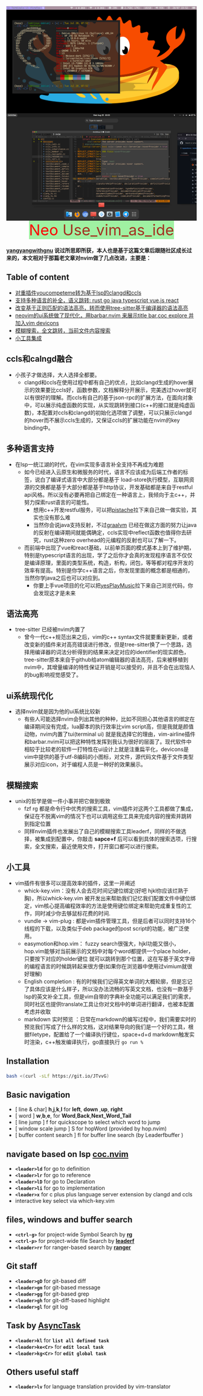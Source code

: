 <img align="center" src="./general/desktop.png"/>
<img align="center" src="./general/nvim.png"/>

<div align="center">
    <span style="font-size:40px;color:red;background-color: #a1f1a2"> Neo </span> <a href="https://github.com/yangyangwithgnu/use_vim_as_ide"; class="original-topic"> Use_vim_as_ide </a>
</div>

<style>
.original-topic:link {
    font-size:40px; 
    color: #a43222;
    background-color: #a0f1a2;
    text-decoration: none;
}
</style>

#### [yangyangwithgnu](https://github.com/yangyangwithgnu) 说过所思即所获，本人也是基于这篇文章后跟随社区成长过来的，本文相对于那篇老文章对nvim做了几点改进，主要是：

## Table of content
* [对重插件youcompeteme转为基于lsp的clangd和ccls](#ccls和calngd融合)
* [支持多种语言的补全，语义跳转: rust go java typescript vue.js react](#多种语言支持)
* [改变基于正则匹配的语法高亮，转而使用tree-sitter基于编译器的语法高亮](#语法高亮)
* [neovim的ui系统做了现代化，用barbar.nvim 来展示title bar,coc explore 并加入vim devicons](#ui系统现代化)
* [模糊搜索，全文跳转，当前文件内容搜索](#模糊搜索)
* [小工具集成](#小工具)

<!-- more --> 

## ccls和calngd融合
- 小孩子才做选择，大人选择全都要。
    - clangd和ccls在使用过程中都有自己的优点，比如clangd生成的hover展示的效果要比ccls好，函数参数，文档解释分开展示，完美透过hover就可以有很好的理解。而ccls有自己的基于json-rpc的扩展方法，在面向对象中，可以展示纯虚函数的实现，从实现跳转到接口(c++的接口就是纯虚函数)，本配置对ccls和clangd的初始化选项做了调整，可以只展示clangd的hover而不展示ccls生成的，又保证ccls的扩展功能在nvim的key binding中。

## 多种语言支持
- 在lsp一统江湖的时代，在vim实现多语言补全支持不再成为难题
    - 如今已经进入云原生和微服务的时代，语言不应该成为后端工作者的标签，说白了编译式语言中大部分都是基于 load-store执行模型，互联网资源的交换都是基于大部分都是基于http协议，开发基础都是来自于restful api风格。所以没有必要再把自己绑定在一种语言上，我倾向于主c++，并努力探索rust语言的可能性。
        - 想用c++开发restful服务，可以把[pistache](https://github.com/pistacheio/pistache)拉下来自己做一做实验，其实也没有那么难
        - 当然你会说java支持反射，不过[graalvm](https://graalvm.org) 已经在做这方面的努力让java的反射在编译期间就能偶确定，ccls实现中reflect函数也值得你去研究，rust这种zero overhead的元编程的反射也可以了解一下。
    - 而前端中出现了vue和react基础，以前单页面的模式基本上到了维护期，特别是typescript语言的出现，学了之后你才会真的发现程序语言不仅仅是编译原理，里面的类型系统，构造，析构，闭包，等等都对程序开发的效率有提高。特别是你学c++语言之后，你发现里面的概念都是相通的，当然你学java之后也可以对应到。
        - 你要上手vue项目的化可以把[yesPlayMusic](https://github.com/qier222/YesPlayMusic)拉下来自己浏览代码，你会发现这才是未来

## 语法高亮
- tree-sitter 已经被nvim内置了
    - 曾今一代c++规范出来之后，vim的c++ syntax文件就要重新更新，或者改变新的插件来对高亮错误进行修改，但是tree-sitter换了一个思路，选择用编译器的词法分析得到的结果来决定对应的identifier的现实颜色，tree-sitter原本来自于github给atom编辑器的语法高亮，后来被移植到nvim中，其增量编译的特性保证开销是可以接受的，并且不会在出现恼人的bug影响视觉感受了。

## ui系统现代化
- 选择nvim就是因为他的ui系统比较新
    - 有些人可能选择nvim会列出其他的种种，比如不同担心其他语言的绑定在编译期间没有完成，lua脚本的执行效率比vim script高，但是我就是颜值动物，nvim内置了tui(terminal ui) 就是我选择它的理由，vim-airline插件和barbar.nvim可以把这种特性发挥到我认为很好的层面了。现代软件中相较于比较老的软件一打特性在ui设计上就是注重扁平化，devicons是vim中提供的基于utf-8编码的小图标，对文件，源代码文件基于文件类型展示对应icon，对于编程人员是一种好的效果展示。

## 模糊搜索
- unix的哲学是做一件小事并把它做到极致
    - fzf rg 都是命令行中优秀的搜索工具，vim插件对这两个工具都做了集成，保证在不脱离vim的情况下也可以调用这些工具来完成内容的搜索并跳转到指定位置
    - 同样nvim插件也发展出了自己的模糊搜索工具leaderf，同样的不做选择，被集成到配置中，你敲击 **sapce+f**  后可以看到具体的搜索选项，行搜索，全文搜索，最近使用文件，打开窗口都可以进行搜索。

## 小工具
- vim插件有很多可以提高效率的插件，这里一并阐述
    - whick-key.vim：没有人会去花时间记键位绑定(好吧 hjkl你应该烂熟于胸)，所以whick-key.vim 被开发出来帮助我们记忆我们配置文件中键位绑定，vim核心提高编程效率的方法是使用键位绑定来帮助完成重复性的工作，同时减少你去够鼠标花费的时间.
    - vundle -> vim-plug : 都是vim插件管理工具，但是后者可以同时支持16个线程的下载，以及类似于deb package的post script的功能，被广泛使用。
    - easymotion和hop.vim： fuzzy search很强大，hjkl功能又很小，hop.vim能够对当前展示的文档中对每个word都提供一个place holder，只要按下对应的holder键位 就可以跳转到那个位置，这在写基于英文字母的编程语言的时候跳转起来很方便(如果你在浏览器中使用过vimium就很好理解)
    - English completion : 有的时候我们记得英文单词的大概轮廓，但是忘记了具体应该是什么样子，所以没办法流畅的写英文文档，也没有一款基于lsp的英文补全工具，但是vim自带的字典补全功能可以满足我们的需求，同时社区也提供translate工具让你对文档中的单词进行翻译，也被本配置考虑并收取
    - markdown 实时预览 ：日常在markdown的编写过程中，我们需要实时的预览我们写成了什么样的文档，这对结果导向的我们是一个好的工具，根据filetype，配置给了一个编译执行键位，space+d+d markdown触发实时渲染，c++触发编译执行，go直接执行 ```go run %```

## Installation

```bash
bash <(curl -sLf https://git.io/JTvvG)
```

## Basic navigation
- [ line & char] __h__,__j__,__k__,__l__ for __left__, __down__ ,__up__, __right__
- [ word ] __w__,__b__,__e__, for __Word__,__Back__,__Next_Word_Tail__
- [ line jump ] f for quickscope to select which word to jump
- [ window scale jump ] S for hopWord (provided by hop.nvim)
- [ buffer content search ] <leader>fl for buffer line search (by Leaderfbuffer )


## navigate based on lsp [coc.nvim](https://github.com/neoclide/coc.nvim)

- __`<leader>ld`__ for go to definition
- __`<leader>lr`__ for go to reference
- __`<leader>lD`__ for go to Declaration
- __`<leader>li`__ for go to implementation
- __`<leader>x`__ for c plus plus language server extension by clangd and ccls
- interactive key select via which-key.vim

##  files, windows and buffer search
- __`<ctrl-g>`__ for project-wide Symbol Search by __[rg](https://github.com/BurntSushi/ripgrep)__
- __`<ctrl-p>`__ for project-wide file Search by __[leaderf](https://github.com/Yggdroot/LeaderF)__
- __`<leader>rr`__ for ranger-based search by __[ranger](https://github.com/ranger/ranger)__

## Git staff
- __`<leader>gD`__ for git-based diff
- __`<leader>gm`__ for git-based message
- __`<leader>gg`__ for git-based grep
- __`<leader>gh`__ for git-diff-based highlight
- __`<leader>gl`__ for git log


## Task by [AsyncTask](https://github.com/skywind3000/asynctasks.vim)
- __`<leader>kl`__ for **`list all defined task`**
- __`<leader>ke<Cr>`__ for **`edit local task`**
- __`<leader>kg<Cr>`__ for **`edit global task`**

## Others useful staff
- __`<leader>lv`__ for language translation provided by vim-translator



